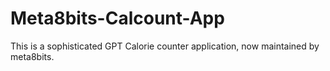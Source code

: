 # Meta8bits-Calcount-App

This is a sophisticated GPT Calorie counter application, now maintained by meta8bits.
